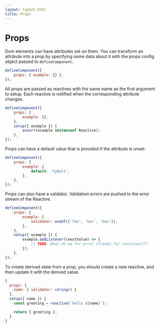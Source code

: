 ```yaml
---
layout: layout.html
title: Props
---
```


# Props

Dom elements can have attributes set on them. You can transform an attribute into a prop by specifying
some data about it with the props config object passed to `defineComponent`.

```javascript
defineComponent({
    props: { example: {} },
});
```

All props are passed as reactives with the same name as the first argument to setup. Each reactive
is notified when the corresponding attribute changes.

```javascript
defineComponent({
    props: {
        example: {},
    },
    setup({ example }) {
        assert(example instanceof Reactive);
    },
});
```

Props can have a default value that is provided if the attribute is unset.

```javascript
defineComponent({
    props: {
        example: {
            default: 'tybalt',
        },
    },
});
```

Props can also have a validator. Validation errors are pushed to the error stream of the Reactive.

```javascript
defineComponent({
    props: {
        example: {
            validator: oneOf(['foo', 'bar', 'baz']),
        },
    },
    setup({ example }) {
        example.addListener((nextValue) => {
            // TODO: What do we for error streams for reactives???
        });
    },
});
```

To create derived state from a prop, you should create a new reactive, and then update it with the
derived value.

```javascript
{
  props: {
    name: { validator: string() }
  },
  setup({ name }) {
    const greeting = reactive(`hello ${name}`);

    return { greeting };
  }
}
```
